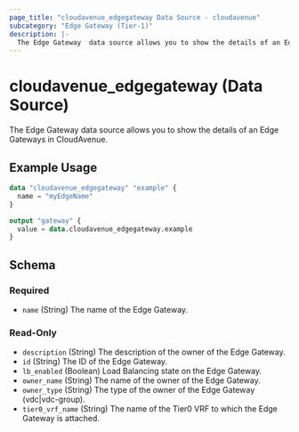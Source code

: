 ```yaml
---
page_title: "cloudavenue_edgegateway Data Source - cloudavenue"
subcategory: "Edge Gateway (Tier-1)"
description: |-
  The Edge Gateway  data source allows you to show the details of an Edge Gateways in CloudAvenue.
---
```


# cloudavenue_edgegateway (Data Source)

The Edge Gateway  data source allows you to show the details of an Edge Gateways in CloudAvenue.

## Example Usage

```terraform
data "cloudavenue_edgegateway" "example" {
  name = "myEdgeName"
}

output "gateway" {
  value = data.cloudavenue_edgegateway.example
}
```

<!-- schema generated by tfplugindocs -->
## Schema

### Required

- `name` (String) The name of the Edge Gateway.

### Read-Only

- `description` (String) The description of the owner of the Edge Gateway.
- `id` (String) The ID of the Edge Gateway.
- `lb_enabled` (Boolean) Load Balancing state on the Edge Gateway.
- `owner_name` (String) The name of the owner of the Edge Gateway.
- `owner_type` (String) The type of the owner of the Edge Gateway (vdc|vdc-group).
- `tier0_vrf_name` (String) The name of the Tier0 VRF to which the Edge Gateway is attached.

